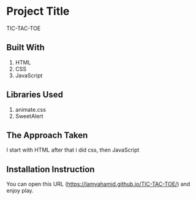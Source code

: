 

# Project Title 
TIC-TAC-TOE


## Built With
1. HTML
2. CSS
3. JavaScript


## Libraries Used
1. animate.css
2. SweetAlert



## The Approach Taken
I start with HTML after that i did css, then JavaScript


## Installation Instruction
You can open this URL (<https://lamyahamid.github.io/TIC-TAC-TOE/>) and enjoy play.
